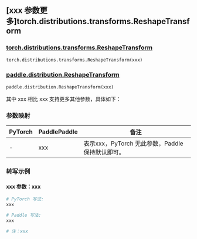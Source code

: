 ## [xxx 参数更多]torch.distributions.transforms.ReshapeTransform

### [torch.distributions.transforms.ReshapeTransform](https://pytorch.org/docs/1.13/distributions.html#torch.distributions.transforms.ReshapeTransform)

```python
torch.distributions.transforms.ReshapeTransform(xxx)
```

### [paddle.distribution.ReshapeTransform](https://www.paddlepaddle.org.cn/documentation/docs/zh/api/paddle/distribution/ReshapeTransform_cn.html)

```python
paddle.distribution.ReshapeTransform(xxx)
```

其中 xxx 相比 xxx 支持更多其他参数，具体如下：

### 参数映射

| PyTorch | PaddlePaddle | 备注 |
| ------- | ------------ | ---- |
|    -    |    xxx    | 表示xxx，PyTorch 无此参数，Paddle 保持默认即可。 |

### 转写示例

#### xxx 参数：xxx
``` python
# PyTorch 写法:
xxx

# Paddle 写法:
xxx

# 注：xxx
```
